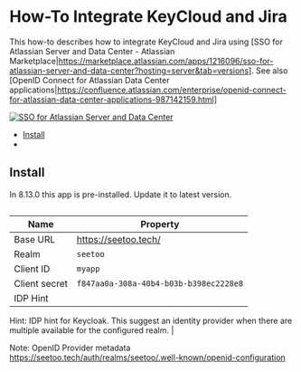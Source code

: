 # How-To Integrate KeyCloud and Jira

This how-to describes how to integrate KeyCloud and Jira using [SSO for Atlassian Server and Data Center - Atlassian Marketplace|https://marketplace.atlassian.com/apps/1216096/sso-for-atlassian-server-and-data-center?hosting=server&tab=versions]. See also [OpenID Connect for Atlassian Data Center applications|https://confluence.atlassian.com/enterprise/openid-connect-for-atlassian-data-center-applications-987142159.html]

[![SSO for Atlassian Server and Data Center ](./files/sso-atlassian-server.png)](./files/sso-atlassian-server.png)

<!-- MarkdownTOC levels="2,3" autolink="true" -->

- [Install](#install)
- [](#)

<!-- /MarkdownTOC -->

## Install 

In 8.13.0 this app is pre-installed. Update it to latest version.

## 


|Name         |Property                                                           |
|-------------|-------------------------------------------------------------------|
|Base URL     |https://seetoo.tech/                                          |
|Realm        |`seetoo`                                                           |
|Client ID    |`myapp`                                                            |
|Client secret|`f847aa0a-308a-40b4-b03b-b398ec2228e8`                             |
|IDP Hint     |                                                                   |

Hint: IDP hint for Keycloak. This suggest an identity provider when there are multiple available for the configured realm. |

Note: OpenID Provider metadata  https://seetoo.tech/auth/realms/seetoo/.well-known/openid-configuration